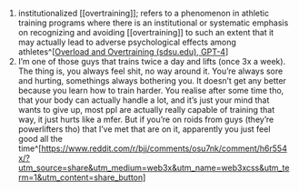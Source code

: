 1. institutionalized [[overtraining]]; refers to a phenomenon in athletic training programs where there is an institutional or systematic emphasis on recognizing and avoiding [[overtraining]] to such an extent that it may actually lead to adverse psychological effects among athletes^[[Overload and Overtraining (sdsu.edu), GPT-4](https://coachsci.sdsu.edu/csa/vol13/rushall7.htm)]
2. I’m one of those guys that trains twice a day and lifts (once 3x a week). The thing is, you always feel shit, no way around it. You’re always sore and hurting, somethings always bothering you. It doesn’t get any better because you learn how to train harder. You realise after some time tho, that your body can actually handle a lot, and it’s just your mind that wants to give up, most ppl are actually really capable of training that way, it just hurts like a mfer. But if you’re on roids from guys (they’re powerlifters tho) that I’ve met that are on it, apparently you just feel good all the time^[https://www.reddit.com/r/bjj/comments/osu7nk/comment/h6r554x/?utm_source=share&utm_medium=web3x&utm_name=web3xcss&utm_term=1&utm_content=share_button]